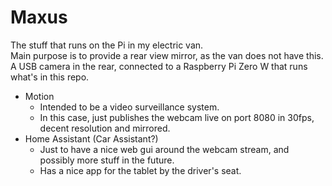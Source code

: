 # Maxus

The stuff that runs on the Pi in my electric van.  
Main purpose is to provide a rear view mirror, as the van does not have this. A USB camera in the rear, connected to a Raspberry Pi Zero W that runs what's in this repo.
- Motion
  - Intended to be a video surveillance system.
  - In this case, just publishes the webcam live on port 8080 in 30fps, decent resolution and mirrored.
- Home Assistant (Car Assistant?)
  - Just to have a nice web gui around the webcam stream, and possibly more stuff in the future.
  - Has a nice app for the tablet by the driver's seat.